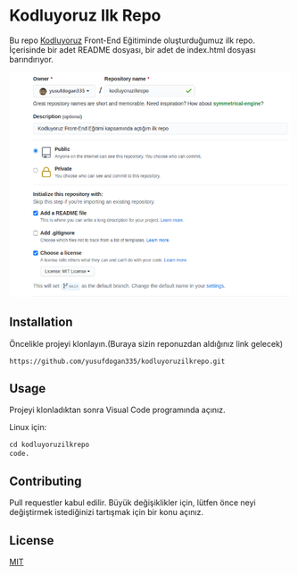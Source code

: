 # Kodluyoruz Ilk Repo

Bu repo [Kodluyoruz](https://www.kodluyoruz.org/) Front-End Eğitiminde oluşturduğumuz ilk repo. İçerisinde bir adet README dosyası, bir adet de index.html dosyası barındırıyor.

![](./github.png)

## Installation

Öncelikle projeyi klonlayın.(Buraya sizin reponuzdan aldığınız link gelecek)

```
https://github.com/yusufdogan335/kodluyoruzilkrepo.git
```

## Usage

Projeyi klonladıktan sonra Visual Code programında açınız.

Linux için:

```
cd kodluyoruzilkrepo
code.
```

## Contributing

Pull requestler kabul edilir. Büyük değişiklikler için, lütfen önce neyi değiştirmek istediğinizi tartışmak için bir konu açınız.

## License 

[MIT](https://choosealicense.com/licenses/mit/)
